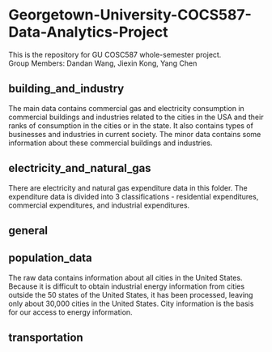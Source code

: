 # Georgetown-University-COCS587-Data-Analytics-Project

This is the repository for GU COSC587 whole-semester project.<br>
Group Members: Dandan Wang, Jiexin Kong, Yang Chen

## building_and_industry

The main data contains commercial gas and electricity consumption in commercial buildings and industries related to the cities in the USA and their ranks of consumption in the cities or in the state. It also contains types of businesses and industries in current society. The minor data contains some information about these commercial buildings and industries. 

## electricity_and_natural_gas

There are electricity and natural gas expenditure data in this folder. The expenditure data is divided into 3 classifications - residential expenditures, commercial expenditures, and industrial expenditures.

## general

## population_data

The raw data contains information about all cities in the United States. Because it is difficult to obtain industrial energy information from cities outside the 50 states of the United States, it has been processed, leaving only about 30,000 cities in the United States. City information is the basis for our access to energy information.

## transportation



